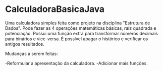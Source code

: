 # CalculadoraBasicaJava
Uma calculadora simples feita como projeto na disciplina "Estrutura de Dados". Pode fazer as 4 operações matemáticas básicas, raíz quadrada e potenciação.
Possui uma função extra para transformar números decimais para binários e vice-versa. 
É possível apagar o histórico e verificar os antigos resultados.

Mudanças a serem feitas:

-Reformular a apresentação da calculadora.
-Adicionar mais funções.
